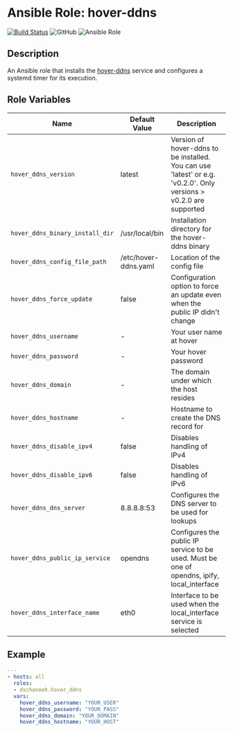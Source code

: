 # Ansible Role: hover-ddns


[![Build Status](https://travis-ci.com/dschanoeh/ansible-hover-ddns.svg?branch=master)](https://travis-ci.com/github/dschanoeh/ansible-hover-ddns)
![GitHub](https://img.shields.io/github/license/dschanoeh/ansible-hover-ddns)
![Ansible Role](https://img.shields.io/ansible/role/48002)

## Description
An Ansible role that installs the [hover-ddns]([a](https://github.com/dschanoeh/hover-ddns)) service and configures a systemd timer for its execution.

## Role Variables

| Name           | Default Value | Description                        |
| -------------- | ------------- | -----------------------------------|
| `hover_ddns_version` | latest | Version of hover-ddns to be installed. You can use 'latest' or e.g. 'v0.2.0'. Only versions > v0.2.0 are supported |
| `hover_ddns_binary_install_dir` | /usr/local/bin | Installation directory for the hover-ddns binary |
| `hover_ddns_config_file_path` | /etc/hover-ddns.yaml | Location of the config file |
| `hover_ddns_force_update` | false | Configuration option to force an update even when the public IP didn't change |
| `hover_ddns_username` | - | Your user name at hover |
| `hover_ddns_password` | - | Your hover password |
| `hover_ddns_domain` | - | The domain under which the host resides |
| `hover_ddns_hostname` | - | Hostname to create the DNS record for |
| `hover_ddns_disable_ipv4` | false | Disables handling of IPv4 |
| `hover_ddns_disable_ipv6` | false | Disables handling of IPv6 |
| `hover_ddns_dns_server` | 8.8.8.8:53 | Configures the DNS server to be used for lookups |
| `hover_ddns_public_ip_service` | opendns | Configures the public IP service to be used. Must be one of opendns, ipify, local_interface |
| `hover_ddns_interface_name` | eth0 | Interface to be used when the local_interface service is selected |

## Example

```yaml
---
- hosts: all
  roles:
  - dschanoeh.hover_ddns
  vars:
    hover_ddns_username: "YOUR_USER"
    hover_ddns_password: "YOUR_PASS"
    hover_ddns_domain: "YOUR_DOMAIN"
    hover_ddns_hostname: "YOUR_HOST"
```
